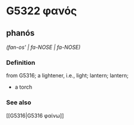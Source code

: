 # G5322 φανός

## phanós

_(fan-os' | fa-NOSE | fa-NOSE)_

### Definition

from G5316; a lightener, i.e., light; lantern; lantern; 

- a torch

### See also

[[G5316|G5316 φαίνω]]
